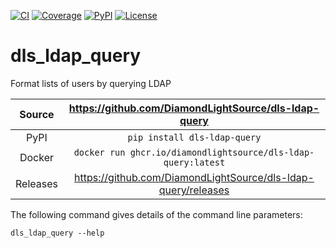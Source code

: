 [![CI](https://github.com/DiamondLightSource/dls-ldap-query/actions/workflows/ci.yml/badge.svg)](https://github.com/DiamondLightSource/dls-ldap-query/actions/workflows/ci.yml)
[![Coverage](https://codecov.io/gh/DiamondLightSource/dls-ldap-query/branch/main/graph/badge.svg)](https://codecov.io/gh/DiamondLightSource/dls-ldap-query)
[![PyPI](https://img.shields.io/pypi/v/dls-ldap-query.svg)](https://pypi.org/project/dls-ldap-query)
[![License](https://img.shields.io/badge/License-Apache%202.0-blue.svg)](https://www.apache.org/licenses/LICENSE-2.0)

# dls_ldap_query

Format lists of users by querying LDAP

Source          | <https://github.com/DiamondLightSource/dls-ldap-query>
:---:           | :---:
PyPI            | `pip install dls-ldap-query`
Docker          | `docker run ghcr.io/diamondlightsource/dls-ldap-query:latest`
Releases        | <https://github.com/DiamondLightSource/dls-ldap-query/releases>

The following command gives details of the command line parameters:

```
dls_ldap_query --help
```
